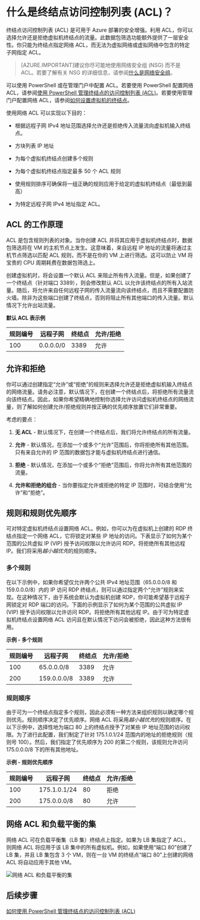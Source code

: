 <properties 
   pageTitle="什么是网络访问控制列表 (ACL)？"
   description="了解 ACL"
   services="virtual-network"
   documentationCenter="na"
   authors="telmosampaio"
   manager="carolz"
   editor="tysonn" />
<tags
	ms.service="virtual-network"
	ms.date="09/22/2015"
	wacn.date=""/>

# 什么是终结点访问控制列表 (ACL)？

终结点访问控制列表 (ACL) 是可用于 Azure 部署的安全增强。利用 ACL，你可以选择允许还是拒绝虚拟机终结点的流量。此数据包筛选功能额外提供了一层安全性。你只能为终结点指定网络 ACL，而无法为虚拟网络或虚拟网络中包含的特定子网指定 ACL。

> [AZURE.IMPORTANT]建议你尽可能地使用网络安全组 (NSG) 而不是 ACL。若要了解有关 NSG 的详细信息，请参阅[什么是网络安全组](/documentation/articles/virtual-networks-nsg)。

可以使用 PowerShell 或在管理门户中配置 ACL。若要使用 PowerShell 配置网络 ACL，请参阅[使用 PowerShell 管理终结点的访问控制列表 (ACL)](/documentation/articles/virtual-networks-acl-powershell)。若要使用管理门户配置网络 ACL，请参阅[如何设置虚拟机的终结点](/documentation/articles/virtual-machines-set-up-endpoints)。

使用网络 ACL 可以实现以下目的：

- 根据远程子网 IPv4 地址范围选择允许还是拒绝传入流量流向虚拟机输入终结点。

- 方块列表 IP 地址

- 为每个虚拟机终结点创建多个规则

- 为每个虚拟机终结点指定最多 50 个 ACL 规则

- 使用规则排序可确保将一组正确的规则应用于给定的虚拟机终结点（最低到最高）

- 为特定远程子网 IPv4 地址指定 ACL。

## ACL 的工作原理

ACL 是包含规则列表的对象。当你创建 ACL 并将其应用于虚拟机终结点时，数据包筛选将在 VM 的主机节点上发生。这意味着，来自远程 IP 地址的流量将通过主机节点筛选以匹配 ACL 规则，而不是在你的 VM 上进行筛选。这可以防止 VM 将宝贵的 CPU 周期耗费在数据包筛选上。

创建虚拟机时，将会设置一个默认 ACL 来阻止所有传入流量。但是，如果创建了一个终结点（针对端口 3389），则会修改默认 ACL 以允许该终结点的所有入站流量。随后，将允许来自任何远程子网的传入流量流向该终结点，而且不需要配置防火墙。除非为这些端口创建了终结点，否则将阻止所有其他端口的传入流量。默认情况下允许出站流量。

**默认 ACL 表示例**

| **规则编号** | **远程子网** | **终结点** | **允许/拒绝** |
|--------|---------------|----------|-------------|
| 100 | 0\.0.0.0/0 | 3389 | 允许 |

## 允许和拒绝

你可以通过创建指定“允许”或“拒绝”的规则来选择允许还是拒绝虚拟机输入终结点的网络流量。请务必注意，默认情况下，在创建一个终结点后，将拒绝所有流量流向该终结点。因此，如果你希望精确地控制你选择允许访问虚拟机终结点的网络流量，则了解如何创建允许/拒绝规则并按正确的优先顺序放置它们非常重要。

考虑的要点：

1. **无 ACL** - 默认情况下，在创建一个终结点后，我们将允许终结点的所有流量。

1. **允许** - 默认情况，在添加一个或多个“允许”范围后，你将拒绝所有其他范围。只有来自允许的 IP 范围的数据包才能与虚拟机终结点进行通信。

1. **拒绝** - 默认情况，在添加一个或多个“拒绝”范围后，你将允许所有其他范围的流量。

1. **允许和拒绝的组合** - 当你要指定允许或拒绝的特定 IP 范围时，可结合使用“允许”和“拒绝”。

## 规则和规则优先顺序

可对特定虚拟机终结点设置网络 ACL。例如，你可以为在虚拟机上创建的 RDP 终结点指定一个网络 ACL，它将锁定对某些 IP 地址的访问。下表显示了如何为某个范围的公共虚拟 IP (VIP) 授予访问权限以允许访问 RDP。将拒绝所有其他远程 IP。我们将采用*越小越优先*的规则顺序。

### 多个规则

在以下示例中，如果你希望仅允许两个公共 IPv4 地址范围（65.0.0.0/8 和 159.0.0.0/8）内的 IP 访问 RDP 终结点，则可以通过指定两个“允许”规则来实现。在这种情况下，由于系统会默认为虚拟机创建 RDP，你可能希望基于远程子网锁定对 RDP 端口的访问。下面的示例显示了如何为某个范围的公共虚拟 IP (VIP) 授予访问权限以允许访问 RDP。将拒绝所有其他远程 IP。由于可为特定虚拟机终结点设置网络 ACL 访问且在默认情况下访问会被拒绝，因此这种方法很有用。

**示例 - 多个规则**

| **规则编号** | **远程子网** | **终结点** | **允许/拒绝** |
|--------|---------------|----------|-------------|
| 100 | 65\.0.0.0/8 | 3389 | 允许 |
| 200 | 159\.0.0.0/8 | 3389 | 允许 |

### 规则顺序

由于可为一个终结点指定多个规则，因此必须有一种方法来组织规则以确定哪个规则优先。规则顺序决定了优先顺序。网络 ACL 将采用*越小越优先*的规则顺序。在以下示例中，选择性地为端口 80 上的终结点授予了对某些 IP 地址范围的访问权限。为了进行此配置，我们制定了针对 175.1.0.1/24 范围内的地址的拒绝规则（规则号 100）。然后，我们指定了优先顺序为 200 的第二个规则，该规则允许访问 175.0.0.0/8 下的所有其他地址。

**示例 - 规则优先顺序**

| **规则编号** | **远程子网** | **终结点** | **允许/拒绝** |
|--------|---------------|----------|-------------|
| 100 | 175\.1.0.1/24 | 80 | 拒绝 |
| 200 | 175\.0.0.0/8 | 80 | 允许 |

## 网络 ACL 和负载平衡的集

网络 ACL 可在负载平衡集（LB 集）终结点上指定。如果为 LB 集指定了 ACL，则网络 ACL 将应用于该 LB 集中的所有虚拟机。例如，如果使用“端口 80”创建了 LB 集，并且 LB 集包含 3 个 VM，则在一台 VM 的终结点“端口 80”上创建的网络 ACL 将自动应用于其他 VM。

![网络 ACL 和负载平衡的集](./media/virtual-networks-acl/IC674733.png)

## 后续步骤

[如何使用 PowerShell 管理终结点的访问控制列表 (ACL)](/documentation/articles/virtual-networks-acl-powershell)

<!---HONumber=79-->